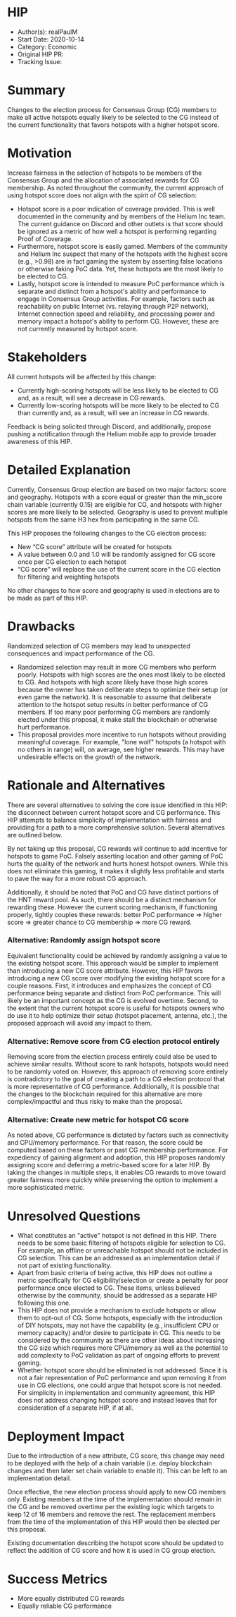 # HIP

- Author(s): realPaulM
- Start Date: 2020-10-14
- Category: Economic
- Original HIP PR: <!-- leave this empty; maintainer will fill in ID of this pull request -->
- Tracking Issue: <!-- leave this empty; maintainer will create a discussion issue -->

# Summary
[summary]: #summary

Changes to the election process for Consensus Group (CG) members to make all active hotspots equally likely to be selected to the CG instead of the current functionality that favors hotspots with a higher hotspot score.

# Motivation
[motivation]: #motivation

Increase fairness in the selection of hotspots to be members of the Consensus Group and the allocation of associated rewards for CG membership. As noted throughout the community, the current approach of using hotspot score does not align with the spirit of CG selection:
- Hotspot score is a poor indication of coverage provided. This is well documented in the community and by members of the Helium Inc team. The current guidance on Discord and other outlets is that score should be ignored as a metric of how well a hotspot is performing regarding Proof of Coverage.
- Furthermore, hotspot score is easily gamed. Members of the community and Helium Inc suspect that many of the hotspots with the highest score (e.g., >0.98) are in fact gaming the system by asserting false locations or otherwise faking PoC data. Yet, these hotspots are the most likely to be elected to CG.
- Lastly, hotspot score is intended to measure PoC performance which is separate and distinct from a hotspot's ability and performance to engage in Consensus Group activities. For example, factors such as reachability on public Internet (vs. relaying through P2P network), Internet connection speed and reliability, and processing power and memory impact a hotspot's ability to perform CG. However, these are not currently measured by hotspot score.

# Stakeholders
[stakeholders]: #stakeholders

All current hotspots will be affected by this change:
- Currently high-scoring hotspots will be less likely to be elected to CG and, as a result, will see a decrease in CG rewards.
- Currently low-scoring hotspots will be more likely to be elected to CG than currently and, as a result, will see an increase in CG rewards.

Feedback is being solicited through Discord, and additionally, propose pushing a notification through the Helium mobile app to provide broader awareness of this HIP.


# Detailed Explanation
[detailed-explanation]: #detailed-explanation

Currently, Consensus Group election are based on two major factors: score and geography. Hotspots with a score equal or greater than the min_score chain variable (currently 0.15) are eligible for CG, and hotspots with higher scores are more likely to be selected. Geography is used to prevent multiple hotspots from the same H3 hex from participating in the same CG.

This HIP proposes the following changes to the CG election process:
- New “CG score” attribute will be created for hotspots
- A value between 0.0 and 1.0 will be randomly assigned for CG score once per CG election to each hotspot
- “CG score” will replace the use of the current score in the CG election for filtering and weighting hotspots

No other changes to how score and geography is used in elections are to be made as part of this HIP. 

# Drawbacks
[drawbacks]: #drawbacks
Randomized selection of CG members may lead to unexpected consequences and impact performance of the CG.
- Randomized selection may result in more CG members who perform poorly. Hotspots with high scores  are the ones most likely to be elected to CG. And hotspots with high score likely have those high scores because the owner has taken deliberate steps to optimize their setup (or even game the network). It is reasonable to assume that deliberate attention to the hotspot setup results in better performance of CG members. If too many poor performing CG members are randomly elected under this proposal, it make stall the blockchain or otherwise hurt performance.
- This proposal provides more incentive to run hotspots without providing meaningful coverage. For example, "lone wolf" hotspots (a hotspot with no others in range) will, on average, see higher rewards. This may have undesirable effects on the growth of the network.

# Rationale and Alternatives
[alternatives]: #rationale-and-alternatives

There are several alternatives to solving the core issue identified in this HIP: the disconnect between current hotspot score and CG performance. This HIP attempts to balance simplicity of implementation with fairness and providing for a path to a more comprehensive solution. Several alternatives are outlined below.

By not taking up this proposal, CG rewards will continue to add incentive for hotspots to game PoC. Falsely asserting location and other gaming of PoC hurts the quality of the network and hurts honest hotspot owners. While this does not eliminate this gaming, it makes it slightly less profitable and starts to pave the way for a more robust CG approach.

Additionally, it should be noted that PoC and CG have distinct portions of the HNT reward pool. As such, there should be a distinct mechanism for rewarding these. However the current scoring mechanism, if functioning properly, tightly couples these rewards: better PoC performance => higher score =>  greater chance to CG membership => more CG reward.

### Alternative: Randomly assign hotspot score
Equivalent functionality could be achieved by randomly assigning a value to the existing hotspot score. This approach would be simpler to implement than introducing a new CG score attribute. However, this HIP favors introducing a new CG score over modifying the existing hotspot score for a couple reasons. First, it introduces and emphasizes the concept of CG performance being separate and distinct from PoC performance. This will likely be an important concept as the CG is evolved overtime. Second, to the extent that the current hotspot score is useful for hotspots owners who do use it to help optimize their setup (hotspot placement, antenna, etc.), the proposed approach will avoid any impact to them.

### Alternative: Remove score from CG election protocol entirely
Removing score from the election process entirely could also be used to achieve similar results. Without score to rank hotspots, hotspots would need to be randomly voted on. However, this approach of removing score entirely is contradictory to the goal of creating a path to a CG election protocol that is more representative of CG performance. Additionally, it is possible that the changes to the blockchain required for this alternative are more complex/impactful and thus risky to make than the proposal.

### Alternative: Create new metric for hotspot CG score
As noted above, CG performance is dictated by factors such as connectivity and CPU/memory performance. For that reason, the score could be computed based on these factors or past CG membership performance. For expediency of gaining alignment and adoption, this HIP proposes randomly assigning score and deferring a metric-based score for a later HIP. By taking the changes in multiple steps, it enables CG rewards to move toward greater fairness more quickly while preserving the option to implement a more sophisticated metric.


# Unresolved Questions
[unresolved]: #unresolved-questions

- What constitutes an "active" hotspot is not defined in this HIP. There needs to be some basic filtering of hotspots eligible for selection to CG. For example, an offline or unreachable hotspot should not be included in CG selection. This can be an addressed as an implementation detail if not part of existing functionality.
- Apart from basic criteria of being active, this HIP does not outline a metric specifically for CG eligibility/selection or create a penalty for poor performance once elected to CG. These items, unless believed otherwise by the community, should be addressed as a separate HIP following this one.
- This HIP does not provide a mechanism to exclude hotspots or allow them to opt-out of CG. Some hotspots, especially with the introduction of DIY hotspots, may not have the capability (e.g., insufficient CPU or memory capacity) and/or desire to participate in CG. This needs to be considered by the community as there are other ideas about increasing the CG size which requires more CPU/memory as well as the potential to add complexity to PoC validation as part of ongoing efforts to prevent gaming.
- Whether hotspot score should be eliminated is not addressed. Since it is not a fair representation of PoC performance and upon removing it from use in CG elections, one could argue that hotspot score is not needed. For simplicity in implementation and community agreement, this HIP does not address changing hotspot score and instead leaves that for consideration of a separate HIP, if at all.


# Deployment Impact
[deployment-impact]: #deployment-impact

Due to the introduction of a new attribute, CG score, this change may need to be deployed with the help of a chain variable (i.e. deploy blockchain changes and then later set chain variable to enable it). This can be left to an implementation detail.

Once effective, the new election process should apply to new CG members only. Existing members at the time of the implementation should remain in the CG and be removed overtime per the existing logic which targets to keep 12 of 16 members and remove the rest. The replacement members from the time of the implementation of this HIP would then be elected per this proposal.

Existing documentation describing the hotspot score should be updated to reflect the addition of CG score and how it is used in CG group election.
# Success Metrics
[success-metrics]: #success-metrics
- More equally distributed CG rewards
- Equally reliable CG performance
